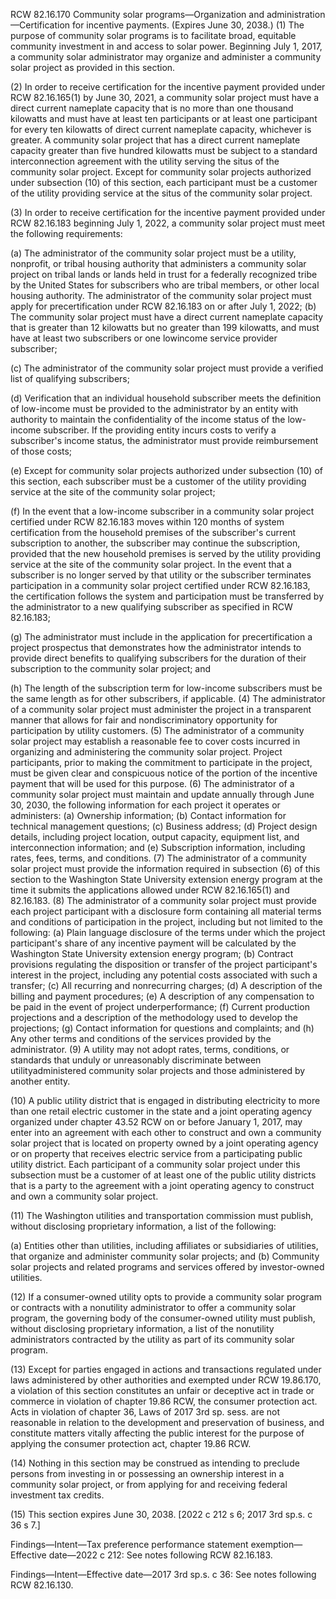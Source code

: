 RCW 82.16.170  Community solar programs—Organization and administration—Certification for incentive payments. (Expires June 30, 2038.)  (1) The purpose of community solar programs is to facilitate broad, equitable community investment in and access to solar power. Beginning July 1, 2017, a community solar administrator may organize and administer a community solar project as provided in this section.  

(2) In order to receive certification for the incentive payment provided under RCW 82.16.165(1) by June 30, 2021, a community solar project must have a direct current nameplate capacity that is no more than one thousand kilowatts and must have at least ten participants or at least one participant for every ten kilowatts of direct current nameplate capacity, whichever is greater. A community solar project that has a direct current nameplate capacity greater than five hundred kilowatts must be subject to a standard interconnection agreement with the utility serving the situs of the community solar project. Except for community solar projects authorized under subsection (10) of this section, each participant must be a customer of the utility providing service at the situs of the community solar project.  

(3) In order to receive certification for the incentive payment provided under RCW 82.16.183 beginning July 1, 2022, a community solar project must meet the following requirements:  

(a) The administrator of the community solar project must be a utility, nonprofit, or tribal housing authority that administers a community solar project on tribal lands or lands held in trust for a federally recognized tribe by the United States for subscribers who are tribal members, or other local housing authority. The administrator of the community solar project must apply for precertification under RCW 82.16.183 on or after July 1, 2022; (b) The community solar project must have a direct current nameplate capacity that is greater than 12 kilowatts but no greater than 199 kilowatts, and must have at least two subscribers or one lowincome service provider subscriber;  

(c) The administrator of the community solar project must provide a verified list of qualifying subscribers;  

(d) Verification that an individual household subscriber meets the definition of low-income must be provided to the administrator by an entity with authority to maintain the confidentiality of the income status of the low-income subscriber. If the providing entity incurs costs to verify a subscriber's income status, the administrator must provide reimbursement of those costs;  

(e) Except for community solar projects authorized under subsection (10) of this section, each subscriber must be a customer of the utility providing service at the site of the community solar project;  

(f) In the event that a low-income subscriber in a community solar project certified under RCW 82.16.183 moves within 120 months of system certification from the household premises of the subscriber's current subscription to another, the subscriber may continue the subscription, provided that the new household premises is served by the utility providing service at the site of the community solar project. In the event that a subscriber is no longer served by that utility or the subscriber terminates participation in a community solar project certified under RCW 82.16.183, the certification follows the system and participation must be transferred by the administrator to a new qualifying subscriber as specified in RCW 82.16.183;  

(g) The administrator must include in the application for precertification a project prospectus that demonstrates how the administrator intends to provide direct benefits to qualifying subscribers for the duration of their subscription to the community solar project; and  

(h) The length of the subscription term for low-income subscribers must be the same length as for other subscribers, if applicable. (4) The administrator of a community solar project must administer the project in a transparent manner that allows for fair and nondiscriminatory opportunity for participation by utility customers. (5) The administrator of a community solar project may establish a reasonable fee to cover costs incurred in organizing and administering the community solar project. Project participants, prior to making the commitment to participate in the project, must be given clear and conspicuous notice of the portion of the incentive payment that will be used for this purpose. (6) The administrator of a community solar project must maintain and update annually through June 30, 2030, the following information for each project it operates or administers: (a) Ownership information; (b) Contact information for technical management questions; (c) Business address; (d) Project design details, including project location, output capacity, equipment list, and interconnection information; and (e) Subscription information, including rates, fees, terms, and conditions. (7) The administrator of a community solar project must provide the information required in subsection (6) of this section to the Washington State University extension energy program at the time it submits the applications allowed under RCW 82.16.165(1) and 82.16.183. (8) The administrator of a community solar project must provide each project participant with a disclosure form containing all material terms and conditions of participation in the project, including but not limited to the following: (a) Plain language disclosure of the terms under which the project participant's share of any incentive payment will be calculated by the Washington State University extension energy program; (b) Contract provisions regulating the disposition or transfer of the project participant's interest in the project, including any potential costs associated with such a transfer; (c) All recurring and nonrecurring charges; (d) A description of the billing and payment procedures; (e) A description of any compensation to be paid in the event of project underperformance; (f) Current production projections and a description of the methodology used to develop the projections; (g) Contact information for questions and complaints; and (h) Any other terms and conditions of the services provided by the administrator. (9) A utility may not adopt rates, terms, conditions, or standards that unduly or unreasonably discriminate between utilityadministered community solar projects and those administered by another entity.  

(10) A public utility district that is engaged in distributing electricity to more than one retail electric customer in the state and a joint operating agency organized under chapter 43.52 RCW on or before January 1, 2017, may enter into an agreement with each other to construct and own a community solar project that is located on property owned by a joint operating agency or on property that receives electric service from a participating public utility district. Each participant of a community solar project under this subsection must be a customer of at least one of the public utility districts that is a party to the agreement with a joint operating agency to construct and own a community solar project.  

(11) The Washington utilities and transportation commission must publish, without disclosing proprietary information, a list of the following:  

(a) Entities other than utilities, including affiliates or subsidiaries of utilities, that organize and administer community solar projects; and (b) Community solar projects and related programs and services offered by investor-owned utilities.  

(12) If a consumer-owned utility opts to provide a community solar program or contracts with a nonutility administrator to offer a community solar program, the governing body of the consumer-owned utility must publish, without disclosing proprietary information, a list of the nonutility administrators contracted by the utility as part of its community solar program.  

(13) Except for parties engaged in actions and transactions regulated under laws administered by other authorities and exempted under RCW 19.86.170, a violation of this section constitutes an unfair or deceptive act in trade or commerce in violation of chapter 19.86 RCW, the consumer protection act. Acts in violation of chapter 36, Laws of 2017 3rd sp. sess. are not reasonable in relation to the development and preservation of business, and constitute matters vitally affecting the public interest for the purpose of applying the consumer protection act, chapter 19.86 RCW.  

(14) Nothing in this section may be construed as intending to preclude persons from investing in or possessing an ownership interest in a community solar project, or from applying for and receiving federal investment tax credits.  

(15) This section expires June 30, 2038.  [2022 c 212 s 6; 2017 3rd sp.s. c 36 s 7.]  

Findings—Intent—Tax preference performance statement exemption— Effective date—2022 c 212: See notes following RCW 82.16.183.  

Findings—Intent—Effective date—2017 3rd sp.s. c 36: See notes following RCW 82.16.130.  
